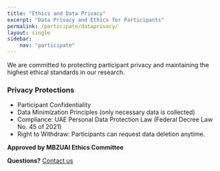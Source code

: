 ```yaml
---
title: "Ethics and Data Privacy"
excerpt: "Data Privacy and Ethics for Participants"
permalink: /participate/dataprivacy/
layout: single
sidebar: 
    nav: "participate"
---
```


<div class="content-card">
  <!-- <h2>Data Privacy & Ethics</h2> -->
  <p>We are committed to protecting participant privacy and maintaining the highest ethical standards in our research.</p>
</div>

<div class="content-card">
  <h3>Privacy Protections</h3>
  <ul>
    <li>Participant Confidentiality</li>
    <li>Data Minimization Principles (only necessary data is collected)</li>
    <li>Compliance: UAE Personal Data Protection Law (Federal Decree Law No. 45 of 2021)</li>
    <li>Right to Withdraw: Participants can request data deletion anytime.</li>
  </ul>
</div>

<div class="content-card">
  <!-- <h3>Institutional Approval</h3> -->
  <p><strong>Approved by MBZUAI Ethics Committee</strong></p>
  <p><strong>Questions?</strong> <a href="mailto:hawau.toyin@mbzuai.ac.ae">Contact us</a></p>
</div>